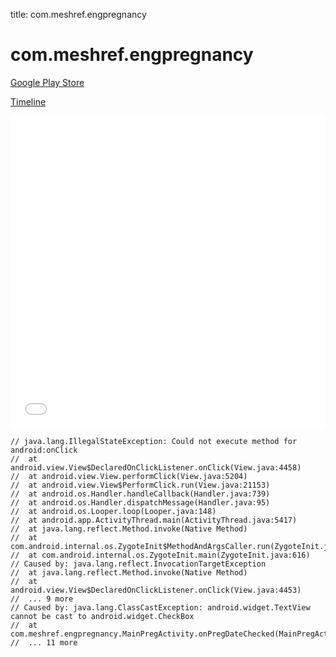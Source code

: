 title: com.meshref.engpregnancy

# com.meshref.engpregnancy

[Google Play Store](https://play.google.com/store/apps/details?id=com.meshref.engpregnancy)

[Timeline](./vis-timeline.html)

<iframe src="./vis-timeline.html" width="100%" height="500px" style="border:none;"></iframe>

```
// java.lang.IllegalStateException: Could not execute method for android:onClick
// 	at android.view.View$DeclaredOnClickListener.onClick(View.java:4458)
// 	at android.view.View.performClick(View.java:5204)
// 	at android.view.View$PerformClick.run(View.java:21153)
// 	at android.os.Handler.handleCallback(Handler.java:739)
// 	at android.os.Handler.dispatchMessage(Handler.java:95)
// 	at android.os.Looper.loop(Looper.java:148)
// 	at android.app.ActivityThread.main(ActivityThread.java:5417)
// 	at java.lang.reflect.Method.invoke(Native Method)
// 	at com.android.internal.os.ZygoteInit$MethodAndArgsCaller.run(ZygoteInit.java:726)
// 	at com.android.internal.os.ZygoteInit.main(ZygoteInit.java:616)
// Caused by: java.lang.reflect.InvocationTargetException
// 	at java.lang.reflect.Method.invoke(Native Method)
// 	at android.view.View$DeclaredOnClickListener.onClick(View.java:4453)
// 	... 9 more
// Caused by: java.lang.ClassCastException: android.widget.TextView cannot be cast to android.widget.CheckBox
// 	at com.meshref.engpregnancy.MainPregActivity.onPregDateChecked(MainPregActivity.java:1274)
// 	... 11 more

```



